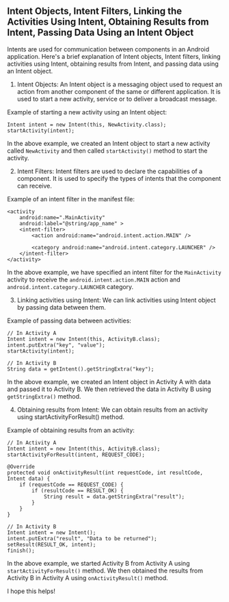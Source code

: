 ## Intent Objects, Intent Filters, Linking the Activities Using Intent, Obtaining Results from Intent, Passing Data Using an Intent Object 

Intents are used for communication between components in an Android application. Here's a brief explanation of Intent objects, Intent filters, linking activities using Intent, obtaining results from Intent, and passing data using an Intent object.

1. Intent Objects:
An Intent object is a messaging object used to request an action from another component of the same or different application. It is used to start a new activity, service or to deliver a broadcast message.

Example of starting a new activity using an Intent object:

```
Intent intent = new Intent(this, NewActivity.class);
startActivity(intent);
```

In the above example, we created an Intent object to start a new activity called `NewActivity` and then called `startActivity()` method to start the activity.

2. Intent Filters:
Intent filters are used to declare the capabilities of a component. It is used to specify the types of intents that the component can receive.

Example of an intent filter in the manifest file:

```
<activity
    android:name=".MainActivity"
    android:label="@string/app_name" >
    <intent-filter>
        <action android:name="android.intent.action.MAIN" />

        <category android:name="android.intent.category.LAUNCHER" />
    </intent-filter>
</activity>
```

In the above example, we have specified an intent filter for the `MainActivity` activity to receive the `android.intent.action.MAIN` action and `android.intent.category.LAUNCHER` category.

3. Linking activities using Intent:
We can link activities using Intent object by passing data between them.

Example of passing data between activities:

```
// In Activity A
Intent intent = new Intent(this, ActivityB.class);
intent.putExtra("key", "value");
startActivity(intent);

// In Activity B
String data = getIntent().getStringExtra("key");
```

In the above example, we created an Intent object in Activity A with data and passed it to Activity B. We then retrieved the data in Activity B using `getStringExtra()` method.

4. Obtaining results from Intent:
We can obtain results from an activity using startActivityForResult() method.

Example of obtaining results from an activity:

```
// In Activity A
Intent intent = new Intent(this, ActivityB.class);
startActivityForResult(intent, REQUEST_CODE);

@Override
protected void onActivityResult(int requestCode, int resultCode, Intent data) {
    if (requestCode == REQUEST_CODE) {
        if (resultCode == RESULT_OK) {
            String result = data.getStringExtra("result");
        }
    }
}

// In Activity B
Intent intent = new Intent();
intent.putExtra("result", "Data to be returned");
setResult(RESULT_OK, intent);
finish();
```

In the above example, we started Activity B from Activity A using `startActivityForResult()` method. We then obtained the results from Activity B in Activity A using `onActivityResult()` method.

I hope this helps!
